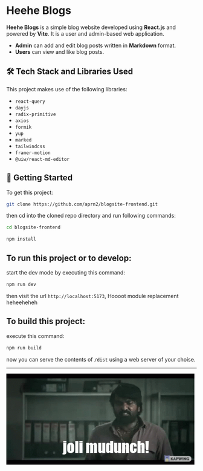 # Heehe Blogs

**Heehe Blogs** is a simple blog website developed using **React.js** and powered by **Vite**. It is a user and admin-based web application.

- **Admin** can add and edit blog posts written in **Markdown** format.
- **Users** can view and like blog posts.

## 🛠️ Tech Stack and Libraries Used

This project makes use of the following libraries:

- `react-query`
- `dayjs`
- `radix-primitive`
- `axios`
- `formik`
- `yup`
- `marked`
- `tailwindcss`
- `framer-motion`
- `@uiw/react-md-editor`

## 🚀 Getting Started

To get this project:

```bash
git clone https://github.com/aprn2/blogsite-frontend.git
```

then cd into the cloned repo directory and run following commands:

```bash
cd blogsite-frontend
```

```bash
npm install
```

## To run this project or to develop:

start the dev mode by executing this command:

```bash
npm run dev
```

then visit the url `http://localhost:5173`, Hoooot module replacement heheeheheh

## To build this project:

execute this command:

```bash
npm run build
```

now you can serve the contents of `/dist` using a web server of your choise.

---

![choli mudinchi](./public/choli-mudinchi.gif)

